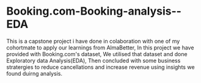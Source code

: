 # Booking.com-Booking-analysis--EDA

This is a capstone project i have done in colaboration with one of my cohortmate to apply our learnings from AlmaBetter, In this project we have provided with Booking.com's dataset, We utilised that dataset and done Exploratory data Analysis(EDA), Then concluded with some business stratergies to reduce cancellations and increase revenue using insights we found duirng analysis.
